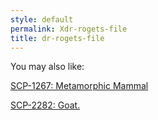 ```yaml
---
style: default
permalink: Xdr-rogets-file
title: dr-rogets-file
---
```

You may also like:

[SCP-1267: Metamorphic Mammal](http://scp-wiki.net/scp-1267)

[SCP-2282: Goat.](http://scp-wiki.net/scp-2282)
